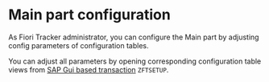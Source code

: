 #  Main part configuration

As Fiori Tracker administrator, you can configure the Main part by adjusting config parameters of configuration tables.

You can adjust all parameters by opening corresponding configuration table views from [SAP Gui based transaction](/conf/main-part/changing-config.md) `ZFTSETUP`.



